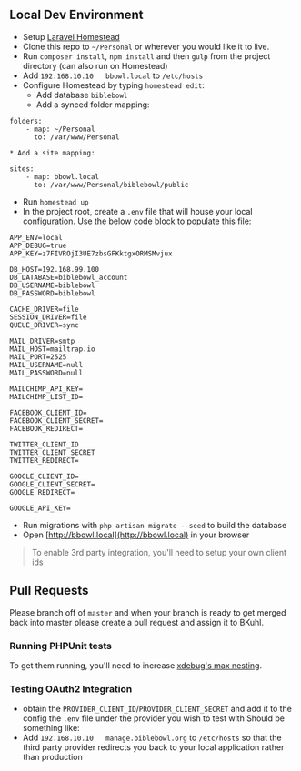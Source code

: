 ## Local Dev Environment

 * Setup [Laravel Homestead](https://github.com/laravel/homestead)
 * Clone this repo to `~/Personal` or wherever you would like it to live.
 * Run `composer install`, `npm install` and then `gulp` from the project directory (can also run on Homestead)
 * Add `192.168.10.10   bbowl.local` to `/etc/hosts` 
 * Configure Homestead by typing `homestead edit`:
    * Add database `biblebowl`
    * Add a synced folder mapping:

```
folders:
    - map: ~/Personal
      to: /var/www/Personal
```

    * Add a site mapping:
    
```
sites:
    - map: bbowl.local
      to: /var/www/Personal/biblebowl/public
```

 * Run `homestead up`
 * In the project root, create a `.env` file that will house your local configuration.  Use the below code block to populate this file:
```
APP_ENV=local
APP_DEBUG=true
APP_KEY=z7FIVROjI3UE7zbsGFKktgxORMSMvjux

DB_HOST=192.168.99.100
DB_DATABASE=biblebowl_account
DB_USERNAME=biblebowl
DB_PASSWORD=biblebowl

CACHE_DRIVER=file
SESSION_DRIVER=file
QUEUE_DRIVER=sync

MAIL_DRIVER=smtp
MAIL_HOST=mailtrap.io
MAIL_PORT=2525
MAIL_USERNAME=null
MAIL_PASSWORD=null

MAILCHIMP_API_KEY=
MAILCHIMP_LIST_ID=

FACEBOOK_CLIENT_ID=
FACEBOOK_CLIENT_SECRET=
FACEBOOK_REDIRECT=

TWITTER_CLIENT_ID
TWITTER_CLIENT_SECRET
TWITTER_REDIRECT=

GOOGLE_CLIENT_ID=
GOOGLE_CLIENT_SECRET=
GOOGLE_REDIRECT=

GOOGLE_API_KEY=
```
 * Run migrations with `php artisan migrate --seed` to build the database
 * Open [http://bbowl.local](http://bbowl.local) in your browser

> To enable 3rd party integration, you'll need to setup your own client ids

## Pull Requests

Please branch off of `master` and when your branch is ready to get merged back into master please create a pull request and assign it to BKuhl.
 
### Running PHPUnit tests
To get them running, you'll need to increase [xdebug's max nesting](https://laracasts.com/discuss/channels/general-discussion/l5-maximum-function-nesting-level-of-100-reached-aborting).
 
### Testing OAuth2 Integration

 * obtain the `PROVIDER_CLIENT_ID`/`PROVIDER_CLIENT_SECRET` and add it to the config the `.env` file under the provider you wish to test with
Should be something like:
 * Add `192.168.10.10   manage.biblebowl.org` to `/etc/hosts` so that the third party provider redirects you back to your local application rather than production
